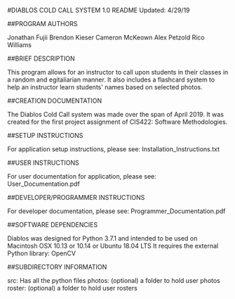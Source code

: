#DIABLOS COLD CALL SYSTEM 1.0 README
Updated: 4/29/19

##PROGRAM AUTHORS

Jonathan Fujii
Brendon Kieser
Cameron McKeown
Alex Petzold
Rico Williams

##BRIEF DESCRIPTION

This program allows for an instructor to call upon students
in their classes in a random and egitaliarian manner.
It also includes a flashcard system to help an instructor
learn students' names based on selected photos.

##CREATION DOCUMENTATION

The Diablos Cold Call system was made over the span of
April 2019.
It was created for the first project assignment of CIS422:
Software Methodologies.


##SETUP INSTRUCTIONS

For application setup instructions, please see:
Installation_Instructions.txt


##USER INSTRUCTIONS

For user documentation for application, please see:
User_Documentation.pdf


##DEVELOPER/PROGRAMMER INSTRUCTIONS

For developer documentation, please see:
Programmer_Documentation.pdf


##SOFTWARE DEPENDENCIES

Diablos was designed for Python 3.7.1 and intended
to be used on Macintosh OSX 10.13 or 10.14
or Ubuntu 18.04 LTS
It requires the external Python library: OpenCV

##SUBDIRECTORY INFORMATION

src: Has all the python files
photos: (optional) a folder to hold user photos
roster: (optional) a folder to hold user rosters